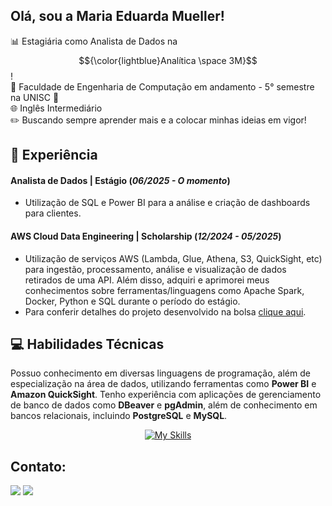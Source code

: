 ## Olá, sou a Maria Eduarda Mueller!  <br>
📊 Estagiária como Analista de Dados na $${\color{lightblue}Analítica \space 3M}$$! <br>
🏫 Faculdade de Engenharia de Computação em andamento - 5° semestre na UNISC 🌟  <br>
🌐 Inglês Intermediário <br>
✏️ Buscando sempre aprender mais e a colocar minhas ideias em vigor!
 <br> 
<h2>💼 Experiência</h2>

#### **Analista de Dados | Estágio** (_06/2025 - O momento_)
- Utilização de SQL e Power BI para a análise e criação de dashboards para clientes. <br> 

#### **AWS Cloud Data Engineering | Scholarship** (_12/2024 - 05/2025_)
- Utilização de serviços AWS (Lambda, Glue, Athena, S3, QuickSight, etc) para ingestão, processamento, análise e visualização de dados retirados de uma API. Além disso, adquiri e aprimorei meus
conhecimentos sobre ferramentas/linguagens como Apache Spark, Docker, Python e SQL durante o período do estágio.
- Para conferir detalhes do projeto desenvolvido na bolsa [clique aqui](https://github.com/MariaEduardaMueller/Projetos/blob/main/ProgramadeBolsas.md). <br>

<h2>💻 Habilidades Técnicas</h2>

Possuo conhecimento em diversas linguagens de programação, além de especialização na área de dados, utilizando ferramentas como **Power BI** e **Amazon QuickSight**. Tenho experiência com aplicações de gerenciamento de banco de dados como **DBeaver** e **pgAdmin**, além de conhecimento em bancos relacionais, incluindo **PostgreSQL** e **MySQL**.
<div align="center">
  
  [![My Skills](https://skillicons.dev/icons?i=,docker,postgres,aws,git,mysql,python,java,c,github,sqlite)](https://skillicons.dev)
  
</div>
<!-- Linguagens: Python, SQL, Java, C <br>
Banco de Dados: Mysql, PostgreSQL, SQL <br>
Visualização de Dados: Power BI, QuickSight <br>
Serviços AWS: Lambda, Glue, Athena, QuickSight, S3, Lake Formation <br>
Ferramentas: Docker, Git, Github, Apache Spark <br> -->

<!-- <hr> -->

<div><h2>Contato: </h2>
  <a href="https://www.linkedin.com/in/maria-eduarda-mueller/" target="_blank"><img src="https://img.shields.io/badge/-LinkedIn-%230077B5?style=for-the-badge&logo=devbox&logoColor=white" target="_blank"></a>
  <a href = "mailto:contato.mariaeduardamueller1@gmail.com"><img src="https://img.shields.io/badge/-Gmail-%23333?style=for-the-badge&logo=gmail&logoColor=white" target="_blank"></a>
</div>
